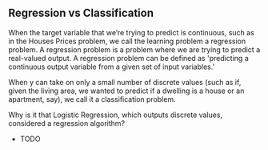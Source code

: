 ## Regression vs Classification ##

When the target variable that we’re trying to predict is continuous, such as in the Houses Prices problem, we call the learning problem a regression problem. A regression problem is a problem where we are trying to predict a real-valued output. A regression problem can be defined as 'predicting a continuous output variable from a given set of input variables.'

When y can take on only a small number of discrete values (such as if, given the living area, we wanted to predict if a dwelling is a house or an apartment, say), we call it a classification problem.

Why is it that Logistic Regression, which outputs discrete values, considered a regression algorithm?
- TODO